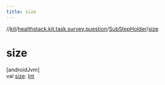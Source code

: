 ```yaml
---
title: size
---
```

//[kit](../../../index.html)/[healthstack.kit.task.survey.question](../index.html)/[SubStepHolder](index.html)/[size](size.html)



# size



[androidJvm]\
val [size](size.html): [Int](https://kotlinlang.org/api/latest/jvm/stdlib/kotlin/-int/index.html)




